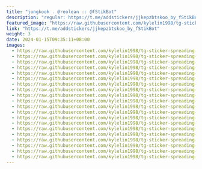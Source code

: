 ```yaml
---
title: "jungkook . @reolean :: @fStikBot"
description: "regular: https://t.me/addstickers/jjkepzbtskoo_by_fStikBot"
featured_image: "https://raw.githubusercontent.com/kylelin1998/tg-sticker-spreading-worldwide-images/main/img/bdfd0e93-a2e0-4f20-8d6e-589b668db2cf.jpg"
link: "https://t.me/addstickers/jjkepzbtskoo_by_fStikBot"
weight: 3
date: 2024-01-15T09:35:11+08:00
images:
  - https://raw.githubusercontent.com/kylelin1998/tg-sticker-spreading-worldwide-images/main/img/bdfd0e93-a2e0-4f20-8d6e-589b668db2cf.jpg
  - https://raw.githubusercontent.com/kylelin1998/tg-sticker-spreading-worldwide-images/main/img/f18a516c-0c4c-424f-9757-741def9fe665.jpg
  - https://raw.githubusercontent.com/kylelin1998/tg-sticker-spreading-worldwide-images/main/img/f29962a1-e59e-424f-b01d-a175e64325ec.jpg
  - https://raw.githubusercontent.com/kylelin1998/tg-sticker-spreading-worldwide-images/main/img/0d05e147-0f52-4789-862f-403a42e80521.jpg
  - https://raw.githubusercontent.com/kylelin1998/tg-sticker-spreading-worldwide-images/main/img/b803cad0-039d-4cf1-a24e-58ed6c6fdcf1.jpg
  - https://raw.githubusercontent.com/kylelin1998/tg-sticker-spreading-worldwide-images/main/img/3674cc35-d27e-45aa-a661-c5099b4fddb2.jpg
  - https://raw.githubusercontent.com/kylelin1998/tg-sticker-spreading-worldwide-images/main/img/6cdcb6c8-bab5-4daf-b21f-b532b4d2710f.jpg
  - https://raw.githubusercontent.com/kylelin1998/tg-sticker-spreading-worldwide-images/main/img/c6c6b15d-11b7-4be0-ae33-ae3f33f6b432.jpg
  - https://raw.githubusercontent.com/kylelin1998/tg-sticker-spreading-worldwide-images/main/img/147bbaa8-384f-4b0d-bd89-30746457203b.jpg
  - https://raw.githubusercontent.com/kylelin1998/tg-sticker-spreading-worldwide-images/main/img/3e3c43e1-a707-4b01-a9e2-94c4c7b76358.jpg
  - https://raw.githubusercontent.com/kylelin1998/tg-sticker-spreading-worldwide-images/main/img/48721362-d6dd-4015-81c8-072b585ccc22.jpg
  - https://raw.githubusercontent.com/kylelin1998/tg-sticker-spreading-worldwide-images/main/img/832d44f8-a8e1-49d2-806c-cc8407830319.jpg
  - https://raw.githubusercontent.com/kylelin1998/tg-sticker-spreading-worldwide-images/main/img/1170ccf5-88f2-438e-8f8e-bbdf0508794a.jpg
  - https://raw.githubusercontent.com/kylelin1998/tg-sticker-spreading-worldwide-images/main/img/53c05ae2-290d-416f-a65f-df366dcf489f.jpg
  - https://raw.githubusercontent.com/kylelin1998/tg-sticker-spreading-worldwide-images/main/img/9b1576fa-3e12-4c7a-9011-42b5ab2ee3bd.jpg
  - https://raw.githubusercontent.com/kylelin1998/tg-sticker-spreading-worldwide-images/main/img/aadd28c9-7d7b-43b1-bf08-39851586f724.jpg
  - https://raw.githubusercontent.com/kylelin1998/tg-sticker-spreading-worldwide-images/main/img/48435577-ee51-4c29-9fcf-4c798582ea17.jpg
  - https://raw.githubusercontent.com/kylelin1998/tg-sticker-spreading-worldwide-images/main/img/8b056270-04bd-4dfc-b9d8-869c331a2437.jpg
  - https://raw.githubusercontent.com/kylelin1998/tg-sticker-spreading-worldwide-images/main/img/93fdb697-88e0-4aa5-b04d-863f57935c93.jpg
  - https://raw.githubusercontent.com/kylelin1998/tg-sticker-spreading-worldwide-images/main/img/68fd8d69-90ae-4796-9849-9abe39c5998b.jpg
---
```

